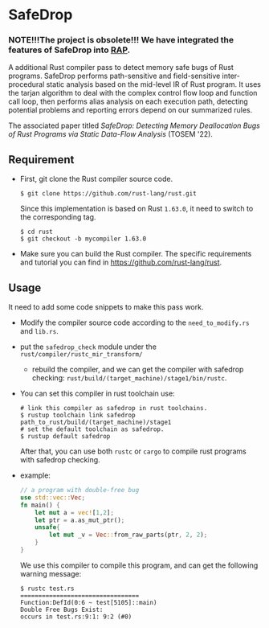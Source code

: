 # SafeDrop

### NOTE!!!The project is obsolete!!! We have integrated the features of SafeDrop into [RAP](https://github.com/Artisan-Lab/RAP).

A additional Rust compiler pass to detect memory safe bugs of Rust programs. SafeDrop performs path-sensitive and field-sensitive inter-procedural static analysis based on the mid-level IR of Rust program. It uses the tarjan algorithm to deal with the complex control flow loop and function call loop,
then performs alias analysis on each execution path, detecting potential problems and reporting errors depend on our summarized rules.

The associated paper titled *SafeDrop: Detecting Memory Deallocation Bugs of Rust Programs via Static Data-Flow Analysis* (TOSEM '22).



## Requirement

- First, git clone the Rust compiler source code.

  ```
  $ git clone https://github.com/rust-lang/rust.git
  ```

  Since this implementation is based on Rust  `1.63.0`, it need to switch to the corresponding tag.

  ```shell
  $ cd rust
  $ git checkout -b mycompiler 1.63.0
  ```

- Make sure you can build the Rust compiler. The specific requirements and tutorial you can find in https://github.com/rust-lang/rust.



## Usage

It need to add some code snippets to make this pass work.

- Modify the compiler source code according to the `need_to_modify.rs` and `lib.rs`.

- put the `safedrop_check` module under the `rust/compiler/rustc_mir_transform/`

  - rebuild the compiler,  and we can get the compiler with safedrop checking: `rust/build/(target_machine)/stage1/bin/rustc`.

- You can set this compiler in rust toolchain use:

  ```shell
  # link this compiler as safedrop in rust toolchains.
  $ rustup toolchain link safedrop path_to_rust/build/(target_machine)/stage1
  # set the default toolchain as safedrop.
  $ rustup default safedrop
  ```

  After that, you can use both `rustc` or `cargo` to compile rust programs with safedrop checking.

- example:

  ```rust
  // a program with double-free bug
  use std::vec::Vec;
  fn main() {
      let mut a = vec![1,2];
      let ptr = a.as_mut_ptr();
      unsafe{
          let mut _v = Vec::from_raw_parts(ptr, 2, 2);
      }
  }
  ```

  We use this compiler to compile this program, and can get the following warning message:

  ```shell
  $ rustc test.rs
  =================================
  Function:DefId(0:6 ~ test[5105]::main)
  Double Free Bugs Exist:
  occurs in test.rs:9:1: 9:2 (#0)
  
  ```
